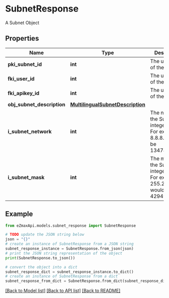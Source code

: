 # SubnetResponse

A Subnet Object

## Properties

Name | Type | Description | Notes
------------ | ------------- | ------------- | -------------
**pki_subnet_id** | **int** | The unique ID of the Subnet | 
**fki_user_id** | **int** | The unique ID of the User | [optional] 
**fki_apikey_id** | **int** | The unique ID of the Apikey | [optional] 
**obj_subnet_description** | [**MultilingualSubnetDescription**](MultilingualSubnetDescription.md) |  | 
**i_subnet_network** | **int** | The network of the Subnet in integer form. For example 8.8.8.0 would be 134744064 | 
**i_subnet_mask** | **int** | The mask of the Subnet  in integer form. For example 255.255.255.0 would be 4294967040 | 

## Example

```python
from eZmaxApi.models.subnet_response import SubnetResponse

# TODO update the JSON string below
json = "{}"
# create an instance of SubnetResponse from a JSON string
subnet_response_instance = SubnetResponse.from_json(json)
# print the JSON string representation of the object
print(SubnetResponse.to_json())

# convert the object into a dict
subnet_response_dict = subnet_response_instance.to_dict()
# create an instance of SubnetResponse from a dict
subnet_response_from_dict = SubnetResponse.from_dict(subnet_response_dict)
```
[[Back to Model list]](../README.md#documentation-for-models) [[Back to API list]](../README.md#documentation-for-api-endpoints) [[Back to README]](../README.md)


